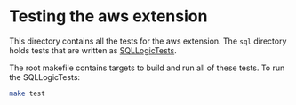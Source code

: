 # Testing the aws extension
This directory contains all the tests for the aws extension. The `sql` directory holds tests that are written as [SQLLogicTests](https://duckdb.org/dev/sqllogictest/intro.html).

The root makefile contains targets to build and run all of these tests. To run the SQLLogicTests:
```bash
make test
```